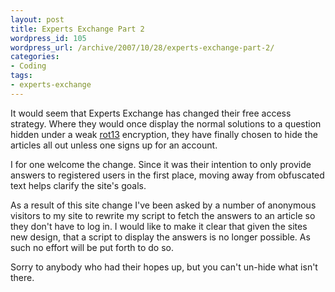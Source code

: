 ```yaml
--- 
layout: post
title: Experts Exchange Part 2
wordpress_id: 105
wordpress_url: /archive/2007/10/28/experts-exchange-part-2/
categories: 
- Coding
tags: 
- experts-exchange
---
```


It would seem that Experts Exchange has changed their free access strategy. Where they would once display the normal solutions to a question hidden under a weak [rot13](/archive/2007/08/10/experts-exchange-encryption/ "Expets Exchange Encryption") encryption, they have finally chosen to hide the articles all out unless one signs up for an account.

I for one welcome the change. Since it was their intention to only provide answers to registered users in the first place, moving away from obfuscated text helps clarify the site's goals.

As a result of this site change I've been asked by a number of anonymous visitors to my site to rewrite my script to fetch the answers to an article so they don't have to log in. I would like to make it clear that given the sites new design, that a script to display the answers is no longer possible. As such no effort will be put forth to do so.

Sorry to anybody who had their hopes up, but you can't un-hide what isn't there.

